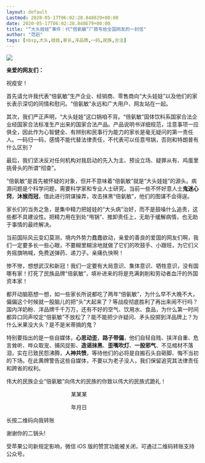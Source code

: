```yaml
---
layout: default
Lastmod: 2020-05-17T06:02:28.848829+00:00
date: 2020-05-17T06:02:28.848679+00:00
title: "“大头娃娃”事件：代“倍氨敏”厂商写给全国网友的一封信"
author: "范宕"
tags: [nbsp,大头,娃娃,家长,洋品牌,一码,民族,合法]
---
```


![](https://images.weserv.nl/?url=https%3A//mmbiz.qpic.cn/sz_mmbiz_gif/T2oiaoqRgRcQXcGQSWEiaEMcj80yqw7fYVA1awv7QQbZ6oUSyxe6m3ZBPfRU7QXnxgemW4m2VH1DQmo9B9eq0MqA/640%3Fwx_fmt%3Dgif)

**亲爱的网友们：**  

祝疫安！

首先请允许我代表“倍氨敏”生产企业、经销商、零售商向“大头娃娃”以及他们的家长表示深切的同情和慰问。“倍氨敏”永远和广大用户、网友站在一起。  

其次，我们严正声明，“大头娃娃”这口锅咱不背。“倍氨敏”固体饮料系国家合法企业经国家合法标准生产出来的国家合法产品。产品说明书详细规范，注意事项一应俱全，因此作为心智健全、有辨别和民事行为能力的家长是毫无疑问的第一责任人。一码归一码，感情不能代替法律责任，不代表可以任意甩锅，否则和特朗普有什么区别？

最后，我们坚决反对任何机构对我启动的先入为主、预设立场、疑罪从有、鸡蛋里挑骨头的所谓“彻查”。

“倍氨敏”是首先被怀疑的对象，但并不意味着“倍氨敏”就是“大头娃娃”的源头。病源问题是个科学问题，需要科学家和专业人士研究。当前一些不怀好意人士**鬼迷心窍**，**沐猴而冠**，借此进行阴谋操弄，攻击抹黑“倍氨敏”，他们的图谋不会得逞。

家长们的当务之急，是集中精力把娃娃的“大头病”治好，而不是鼓噪什么追责，这些都不具建设性。把精力用在到处“甩锅”、推卸责任上，无助于缓解病情，也无助于事情的最终解决。

当前国际风云变幻莫测，境内外势力蠢蠢欲动，亲爱的善良的爱国的网友们啊，我们一定要多长一些心眼，不要糊里糊涂地就做了它们的吹鼓手、小跟班，为它们义务摇旗呐喊，免费送弹药、递刀子。亲痛仇快啊！

惨不惨，想想武汉和新冠！我们一定要有大局意识、集体意识、牺牲意识，没有国哪有家！打死了民族品牌“倍氨敏”，填补进来的将是充满剥削和劳动者血汗的外国资本家！

都开动脑筋想一想，如一些家长所说都吃了两年“倍氨敏”，为什么早不大晚不大，偏偏这个时候就一股脑儿的把“头”大起来了？等战疫彻底胜利了再出来闹不行吗？国内洋奶粉、洋品牌千千万万，还有不好的空气、饮用水、食品，为什么第一时间都异口同声咬定“倍氨敏”不放松了？能不能把少许疑问、矛头投掷到洋品牌上？为什么米果没大头？是不是米蒂搞的鬼？

特别要指出的是一些自媒体，**心思动歪**，**路子带偏**，他们自轻自贱、挟洋自重、危言耸听、哗众取宠、捕风捉影、**造谣抹黑**、**歪嘴吹灯**、**一股邪气**、不见棺材不落泪，实在已致民怨沸腾，**人神共愤**，等待他们的必将是自搬石头自砸脚、悔不当初的下场。在此黄牌警告这些自媒体，不要以为老子没人，我们保留追究其法律责任和跨省的权利。

伟大的民族企业“倍氨敏”向伟大的民族的你致以伟大的民族式跪礼！

                                           某某某

                                           年月日  

长按二维码向我转账

谢谢你的二锅头!

受苹果公司新规定影响，微信 iOS 版的赞赏功能被关闭，可通过二维码转账支持公众号。

